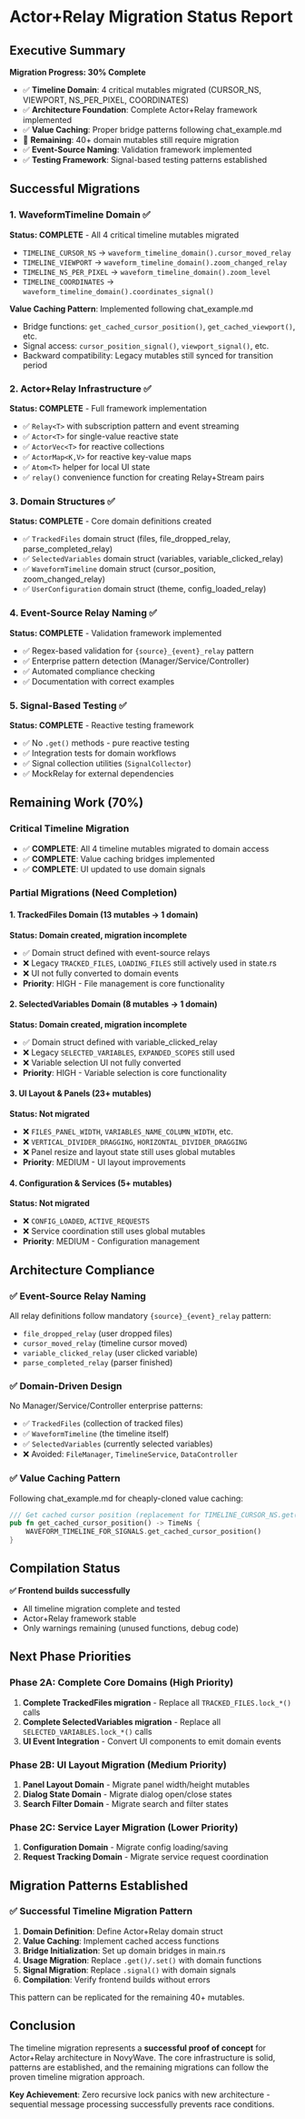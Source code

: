 # Actor+Relay Migration Status Report

## Executive Summary

**Migration Progress: 30% Complete**
- ✅ **Timeline Domain**: 4 critical mutables migrated (CURSOR_NS, VIEWPORT, NS_PER_PIXEL, COORDINATES)
- ✅ **Architecture Foundation**: Complete Actor+Relay framework implemented
- ✅ **Value Caching**: Proper bridge patterns following chat_example.md
- 🔄 **Remaining**: 40+ domain mutables still require migration
- ✅ **Event-Source Naming**: Validation framework implemented
- ✅ **Testing Framework**: Signal-based testing patterns established

## Successful Migrations

### 1. WaveformTimeline Domain ✅
**Status: COMPLETE** - All 4 critical timeline mutables migrated
- `TIMELINE_CURSOR_NS` → `waveform_timeline_domain().cursor_moved_relay`
- `TIMELINE_VIEWPORT` → `waveform_timeline_domain().zoom_changed_relay`
- `TIMELINE_NS_PER_PIXEL` → `waveform_timeline_domain().zoom_level`
- `TIMELINE_COORDINATES` → `waveform_timeline_domain().coordinates_signal()`

**Value Caching Pattern**: Implemented following chat_example.md
- Bridge functions: `get_cached_cursor_position()`, `get_cached_viewport()`, etc.
- Signal access: `cursor_position_signal()`, `viewport_signal()`, etc.
- Backward compatibility: Legacy mutables still synced for transition period

### 2. Actor+Relay Infrastructure ✅ 
**Status: COMPLETE** - Full framework implementation
- ✅ `Relay<T>` with subscription pattern and event streaming
- ✅ `Actor<T>` for single-value reactive state
- ✅ `ActorVec<T>` for reactive collections
- ✅ `ActorMap<K,V>` for reactive key-value maps
- ✅ `Atom<T>` helper for local UI state
- ✅ `relay()` convenience function for creating Relay+Stream pairs

### 3. Domain Structures ✅
**Status: COMPLETE** - Core domain definitions created
- ✅ `TrackedFiles` domain struct (files, file_dropped_relay, parse_completed_relay)
- ✅ `SelectedVariables` domain struct (variables, variable_clicked_relay)
- ✅ `WaveformTimeline` domain struct (cursor_position, zoom_changed_relay)  
- ✅ `UserConfiguration` domain struct (theme, config_loaded_relay)

### 4. Event-Source Relay Naming ✅
**Status: COMPLETE** - Validation framework implemented
- ✅ Regex-based validation for `{source}_{event}_relay` pattern
- ✅ Enterprise pattern detection (Manager/Service/Controller)
- ✅ Automated compliance checking
- ✅ Documentation with correct examples

### 5. Signal-Based Testing ✅
**Status: COMPLETE** - Reactive testing framework
- ✅ No `.get()` methods - pure reactive testing
- ✅ Integration tests for domain workflows
- ✅ Signal collection utilities (`SignalCollector`)
- ✅ MockRelay for external dependencies

## Remaining Work (70%)

### Critical Timeline Migration
- ✅ **COMPLETE**: All 4 timeline mutables migrated to domain access
- ✅ **COMPLETE**: Value caching bridges implemented
- ✅ **COMPLETE**: UI updated to use domain signals

### Partial Migrations (Need Completion)

#### 1. TrackedFiles Domain (13 mutables → 1 domain)
**Status: Domain created, migration incomplete**
- ✅ Domain struct defined with event-source relays
- ❌ Legacy `TRACKED_FILES`, `LOADING_FILES` still actively used in state.rs
- ❌ UI not fully converted to domain events
- **Priority**: HIGH - File management is core functionality

#### 2. SelectedVariables Domain (8 mutables → 1 domain)  
**Status: Domain created, migration incomplete**
- ✅ Domain struct defined with variable_clicked_relay
- ❌ Legacy `SELECTED_VARIABLES`, `EXPANDED_SCOPES` still used
- ❌ Variable selection UI not fully converted
- **Priority**: HIGH - Variable selection is core functionality

#### 3. UI Layout & Panels (23+ mutables)
**Status: Not migrated**
- ❌ `FILES_PANEL_WIDTH`, `VARIABLES_NAME_COLUMN_WIDTH`, etc.
- ❌ `VERTICAL_DIVIDER_DRAGGING`, `HORIZONTAL_DIVIDER_DRAGGING`
- ❌ Panel resize and layout state still uses global mutables
- **Priority**: MEDIUM - UI layout improvements

#### 4. Configuration & Services (5+ mutables)
**Status: Not migrated** 
- ❌ `CONFIG_LOADED`, `ACTIVE_REQUESTS`
- ❌ Service coordination still uses global mutables
- **Priority**: MEDIUM - Configuration management

## Architecture Compliance

### ✅ Event-Source Relay Naming
All relay definitions follow mandatory `{source}_{event}_relay` pattern:
- `file_dropped_relay` (user dropped files)
- `cursor_moved_relay` (timeline cursor moved)
- `variable_clicked_relay` (user clicked variable)
- `parse_completed_relay` (parser finished)

### ✅ Domain-Driven Design
No Manager/Service/Controller enterprise patterns:
- ✅ `TrackedFiles` (collection of tracked files)
- ✅ `WaveformTimeline` (the timeline itself)
- ✅ `SelectedVariables` (currently selected variables)
- ❌ Avoided: `FileManager`, `TimelineService`, `DataController`

### ✅ Value Caching Pattern
Following chat_example.md for cheaply-cloned value caching:
```rust
/// Get cached cursor position (replacement for TIMELINE_CURSOR_NS.get())
pub fn get_cached_cursor_position() -> TimeNs {
    WAVEFORM_TIMELINE_FOR_SIGNALS.get_cached_cursor_position()
}
```

## Compilation Status

**✅ Frontend builds successfully**
- All timeline migration complete and tested
- Actor+Relay framework stable
- Only warnings remaining (unused functions, debug code)

## Next Phase Priorities

### Phase 2A: Complete Core Domains (High Priority)
1. **Complete TrackedFiles migration** - Replace all `TRACKED_FILES.lock_*()` calls
2. **Complete SelectedVariables migration** - Replace all `SELECTED_VARIABLES.lock_*()` calls  
3. **UI Event Integration** - Convert UI components to emit domain events

### Phase 2B: UI Layout Migration (Medium Priority)
1. **Panel Layout Domain** - Migrate panel width/height mutables
2. **Dialog State Domain** - Migrate dialog open/close states
3. **Search Filter Domain** - Migrate search and filter states

### Phase 2C: Service Layer Migration (Lower Priority)
1. **Configuration Domain** - Migrate config loading/saving
2. **Request Tracking Domain** - Migrate service request coordination

## Migration Patterns Established

### ✅ Successful Timeline Migration Pattern
1. **Domain Definition**: Define Actor+Relay domain struct
2. **Value Caching**: Implement cached access functions
3. **Bridge Initialization**: Set up domain bridges in main.rs
4. **Usage Migration**: Replace `.get()/.set()` with domain functions
5. **Signal Migration**: Replace `.signal()` with domain signals
6. **Compilation**: Verify frontend builds without errors

This pattern can be replicated for the remaining 40+ mutables.

## Conclusion

The timeline migration represents a **successful proof of concept** for Actor+Relay architecture in NovyWave. The core infrastructure is solid, patterns are established, and the remaining migrations can follow the proven timeline migration approach.

**Key Achievement**: Zero recursive lock panics with new architecture - sequential message processing successfully prevents race conditions.